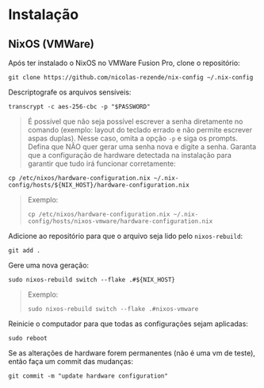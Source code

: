 # Instalação

## NixOS (VMWare)

Após ter instalado o NixOS no VMWare Fusion Pro, clone o repositório:
```
git clone https://github.com/nicolas-rezende/nix-config ~/.nix-config
```
Descriptografe os arquivos sensíveis:
```
transcrypt -c aes-256-cbc -p "$PASSWORD"
```
> É possível que não seja possível escrever a senha diretamente no comando (exemplo: layout do teclado errado e não permite escrever aspas duplas). Nesse caso, omita a opção `-p` e siga os prompts.
> Defina que NÃO quer gerar uma senha nova e digite a senha.
Garanta que a configuração de hardware detectada na instalação para garantir que tudo irá funcionar corretamente:
```
cp /etc/nixos/hardware-configuration.nix ~/.nix-config/hosts/${NIX_HOST}/hardware-configuration.nix
```
> Exemplo:
> ```
> cp /etc/nixos/hardware-configuration.nix ~/.nix-config/hosts/nixos-vmware/hardware-configuration.nix
> ```
Adicione ao repositório para que o arquivo seja lido pelo `nixos-rebuild`:
```
git add .
```
Gere uma nova geração:
```
sudo nixos-rebuild switch --flake .#${NIX_HOST}
```
> Exemplo:
> ```
> sudo nixos-rebuild switch --flake .#nixos-vmware
> ```
Reinicie o computador para que todas as configurações sejam aplicadas:
```
sudo reboot
```
Se as alterações de hardware forem permanentes (não é uma vm de teste), então faça um commit das mudanças:
```
git commit -m "update hardware configuration"
```
